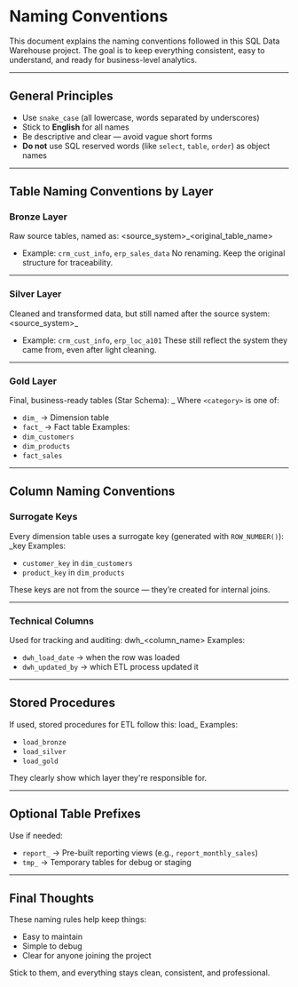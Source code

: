 # Naming Conventions

This document explains the naming conventions followed in this SQL Data Warehouse project. The goal is to keep everything consistent, easy to understand, and ready for business-level analytics.

---

## General Principles

- Use `snake_case` (all lowercase, words separated by underscores)
- Stick to **English** for all names
- Be descriptive and clear — avoid vague short forms
- **Do not** use SQL reserved words (like `select`, `table`, `order`) as object names

---

## Table Naming Conventions by Layer

### Bronze Layer
Raw source tables, named as: <source_system>_<original_table_name>
- Example: `crm_cust_info`, `erp_sales_data`
No renaming. Keep the original structure for traceability.

---

### Silver Layer
Cleaned and transformed data, but still named after the source system: <source_system>_<entity>
- Example: `crm_cust_info`, `erp_loc_a101`
These still reflect the system they came from, even after light cleaning.

---

### Gold Layer
Final, business-ready tables (Star Schema): <category>_<entity>
Where `<category>` is one of:
- `dim_` → Dimension table
- `fact_` → Fact table
Examples:
- `dim_customers`
- `dim_products`
- `fact_sales`

---

## Column Naming Conventions

### Surrogate Keys
Every dimension table uses a surrogate key (generated with `ROW_NUMBER()`): <entity>_key
Examples:
- `customer_key` in `dim_customers`
- `product_key` in `dim_products`

These keys are not from the source — they’re created for internal joins.

---

### Technical Columns
Used for tracking and auditing: dwh_<column_name>
Examples:
- `dwh_load_date` → when the row was loaded
- `dwh_updated_by` → which ETL process updated it

---

## Stored Procedures

If used, stored procedures for ETL follow this: load_<layer>
Examples:
- `load_bronze`
- `load_silver`
- `load_gold`

They clearly show which layer they're responsible for.

---

## Optional Table Prefixes

Use if needed:
- `report_` → Pre-built reporting views (e.g., `report_monthly_sales`)
- `tmp_` → Temporary tables for debug or staging

---

## Final Thoughts

These naming rules help keep things:
- Easy to maintain
- Simple to debug
- Clear for anyone joining the project

Stick to them, and everything stays clean, consistent, and professional.
